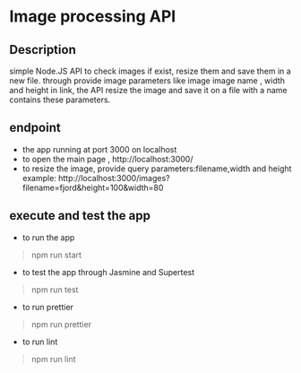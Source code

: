# Image processing API
## Description

simple Node.JS API to check images if exist, resize them and save them in a new file.
through provide image parameters like image image name , width and height in link, the API resize the image and save it on a file with a name contains these parameters.

## endpoint

- the app running at port 3000 on localhost
- to open the main page , http://localhost:3000/
- to resize the image, provide query parameters:filename,width and height
  example: http://localhost:3000/images?filename=fjord&height=100&width=80


## execute and test the app

- to run the app
 > npm run start
- to test the app through Jasmine and Supertest
> npm run test
- to run prettier
> npm run prettier
- to run lint
> npm run lint
